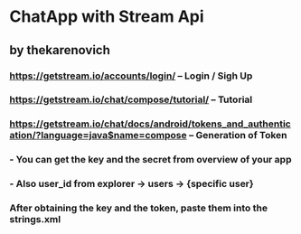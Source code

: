 # ChatApp with Stream Api
## by thekarenovich
 
### https://getstream.io/accounts/login/  – Login / Sigh Up
### https://getstream.io/chat/compose/tutorial/ – Tutorial
### https://getstream.io/chat/docs/android/tokens_and_authentication/?language=java$name=compose – Generation of Token
### - You can get the key and the secret from overview of your app 
### - Also user_id from explorer -> users -> {specific user}
### After obtaining the key and the token, paste them into the strings.xml
